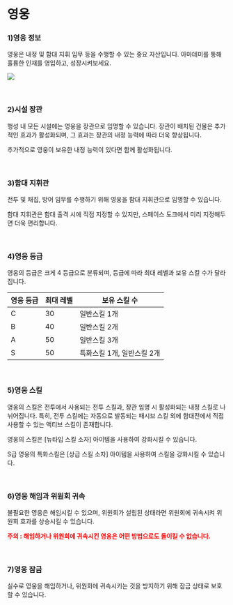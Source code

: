 # 영웅

### 1)영웅 정보

 영웅은 내정 및 함대 지휘 임무 등을 수행할 수 있는 중요 자산입니다. 아마데미를 통해 훌륭한 인재를 영입하고, 성장시켜보세요.

![](http://d3bbxo4nelobc3.cloudfront.net/html/img/help/300_001heroinfo.jpg)

<br>

### 2)시설 장관

 행성 내 모든 시설에는 영웅을 장관으로 임명할 수 있습니다. 장관이 배치된 건물은 추가적인 효과가 활성화되며, 그 효과는 장관의 내정 능력에 따라 더욱 향상됩니다.

추가적으로 영웅이 보유한 내정 능력이 있다면 함께 활성화됩니다.

<br>

### 3)함대 지휘관

 전투 및 채집, 방어 임무를 수행하기 위해 영웅을 함대 지휘관으로 임명할 수 있습니다.

함대 지휘관은 함대 출격 시에 직접 지정할 수 있지만, 스페이스 도크에서 미리 지정해두면 더욱 편리합니다.

<br>

### 4)영웅 등급

 영웅의 등급은 크게 4 등급으로 분류되며, 등급에 따라 최대 레벨과 보유 스킬 수가 달라집니다.

| 영웅 등급 | 최대 레벨 | 보유 스킬 수 |
| - | - | - |
| C | 30 | 일반스킬 1개 |
| B | 40 | 일반스킬 2개 |
| A | 50 | 일반스킬 3개 |
| S | 50 | 특화스킬 1개, 일반스킬 2개 |



<br>

### 5)영웅 스킬

 영웅의 스킬은 전투에서 사용되는 전투 스킬과, 장관 임명 시 활성화되는 내정 스킬로 나뉘어집니다. 특히, 전투 스킬에는 자동으로 발동되는 패시브 스킬 외에 함대전에서 직접 사용할 수 있는 액티브 스킬이 존재합니다.

영웅의 스킬은 [뉴타입 스킬 소자] 아이템을 사용하여 강화시킬 수 있습니다.

S급 영웅의 특화스킬은 [상급 스킬 소자] 아이템을 사용하여 스킬을 강화시킬 수 있습니다.

<br>

### 6)영웅 해임과 위원회 귀속

 불필요한 영웅은 해임시킬 수 있으며, 위원회가 설립된 상태라면 위원회에 귀속시켜 위원회 효과를 상승시킬 수 있습니다.

<font color="red">**주의 : 해임하거나 위원회에 귀속시킨 영웅은 어떤 방법으로도 돌이킬 수 없습니다.**</font>

<br>

### 7)영웅 잠금

 실수로 영웅을 해임하거나, 위원회에 귀속시키는 것을 방지하기 위해 잠금 상태로 보호할 수 있습니다.
